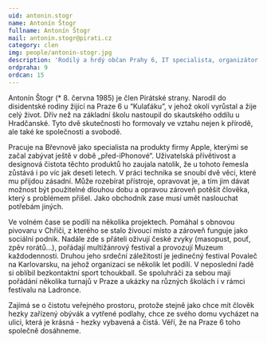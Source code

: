 ```yaml
---
uid: antonin.stogr
name: Antonín Štogr
fullname: Antonín Štogr
mail: antonin.stogr@pirati.cz
category: clen
img: people/antonin-stogr.jpg
description: 'Rodilý a hrdý občan Prahy 6, IT specialista, organizátor kulturních akcí.'
ordpraha: 9
ordcan: 15
---
```

Antonín Štogr (* 8. června 1985) je člen Pirátské strany. Narodil do disidentské rodiny žijící na Praze 6 u “Kulaťáku”, v jehož okolí vyrůstal a žije celý život. Dřív než na základní školu nastoupil do skautského oddílu u Hradčanské. Tyto dvě skutečnosti ho formovaly ve vztahu nejen k přírodě, ale také ke společnosti a svobodě.

Pracuje na Břevnově jako specialista na produkty firmy Apple, kterými se začal zabývat ještě v době „před-iPhonové“. Uživatelská přívětivost a designová čistota těchto produktů ho zaujala natolik, že u tohoto řemesla zůstává i po víc jak deseti letech. V práci technika se snoubí dvě věci, které mu přijdou zásadní. Může rozebírat přístroje, opravovat je, a tím jim dávat možnost být použitelné dlouhou dobu a opravou zároveň potěšit člověka, který s problémem přišel. Jako obchodník zase musí umět naslouchat potřebám jiných.

Ve volném čase se podílí na několika projektech. Pomáhal s obnovou pivovaru v Chříči, z kterého se stalo živoucí místo a zároveň funguje jako sociální podnik. Nadále zde s přáteli oživují české zvyky (masopust, pouť, zpěv rorátů…), pořádají multižánrový festival a provozují Muzeum každodennosti. Druhou jeho srdeční záležitostí je jedinečný festival Povaleč na Karlovarsku, na jehož organizaci se několik let podílí. V neposlední řadě si oblíbil bezkontaktní sport tchoukball. Se spoluhráči za sebou mají pořádání několika turnajů v Praze a ukázky na různých školách i v rámci festivalu na Ladronce.

Zajímá se o čistotu veřejného prostoru, protože stejně jako chce mít člověk hezky zařízený obývák a vytřené podlahy, chce ze svého domu vycházet na ulici, která je krásná - hezky vybavená a čistá. Věří, že na Praze 6 toho společně dosáhneme.
